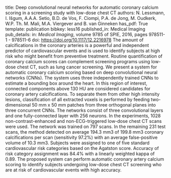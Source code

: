 title: Deep convolutional neural networks for automatic coronary calcium scoring in a screening study with low-dose chest CT
authors: N. Lessmann, I. Išgum, A.A.A. Setio, B.D. de Vos, F. Ciompi, P.A. de Jong, M. Oudkerk, W.P. Th. M. Mali, M.A. Viergever and B. van Ginneken
has_pdf: True
template: publication
bibkey: less16
published_in: Medical Imaging
pub_details: in: <i>Medical Imaging</i>, volume 9785 of SPIE, 2016, pages 978511-1 - 978511-6
doi: https://doi.org/10.1117/12.2216978
The amount of calcifications in the coronary arteries is a powerful and independent predictor of cardiovascular events and is used to identify subjects at high risk who might benefit from preventive treatment. Routine quantification of coronary calcium scores can complement screening programs using low-dose chest CT, such as lung cancer screening. We present a system for automatic coronary calcium scoring based on deep convolutional neural networks (CNNs).  The system uses three independently trained CNNs to estimate a bounding box around the heart. In this region of interest, connected components above 130 HU are considered candidates for coronary artery calcifications. To separate them from other high intensity lesions, classification of all extracted voxels is performed by feeding two-dimensional 50 mm x 50 mm patches from three orthogonal planes into three concurrent CNNs. The networks consist of three convolutional layers and one fully-connected layer with 256 neurons.  In the experiments, 1028 non-contrast-enhanced and non-ECG-triggered low-dose chest CT scans were used. The network was trained on 797 scans. In the remaining 231 test scans, the method detected on average 194.3 mm3 of 199.8 mm3 coronary calcifications per scan (sensitivity 97.2%) with an average false-positive volume of 10.3 mm3. Subjects were assigned to one of five standard cardiovascular risk categories based on the Agatston score. Accuracy of risk category assignment was 84.4% with a linearly weighted kappa of 0.89.  The proposed system can perform automatic coronary artery calcium scoring to identify subjects undergoing low-dose chest CT screening who are at risk of cardiovascular events with high accuracy.

